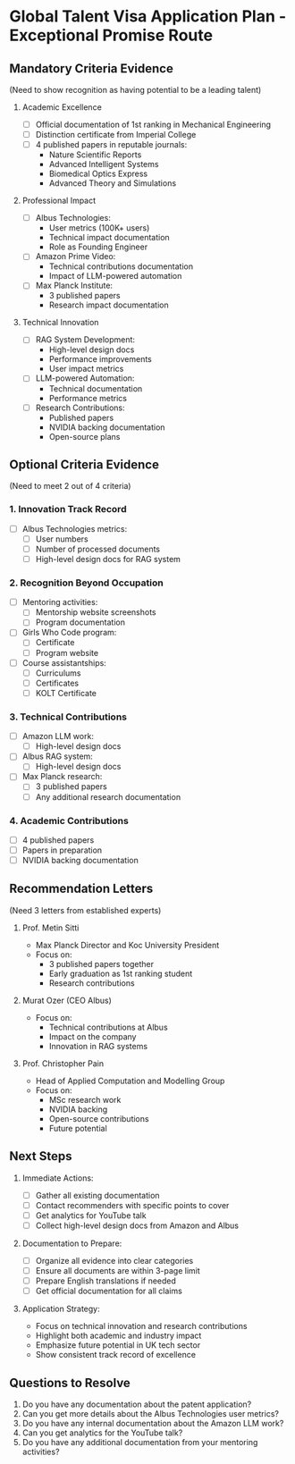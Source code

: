 # Global Talent Visa Application Plan - Exceptional Promise Route

## Mandatory Criteria Evidence

(Need to show recognition as having potential to be a leading talent)

1. Academic Excellence

   - [ ] Official documentation of 1st ranking in Mechanical Engineering
   - [ ] Distinction certificate from Imperial College
   - [ ] 4 published papers in reputable journals:
     - Nature Scientific Reports
     - Advanced Intelligent Systems
     - Biomedical Optics Express
     - Advanced Theory and Simulations

2. Professional Impact

   - [ ] Albus Technologies:
     - User metrics (100K+ users)
     - Technical impact documentation
     - Role as Founding Engineer
   - [ ] Amazon Prime Video:
     - Technical contributions documentation
     - Impact of LLM-powered automation
   - [ ] Max Planck Institute:
     - 3 published papers
     - Research impact documentation

3. Technical Innovation
   - [ ] RAG System Development:
     - High-level design docs
     - Performance improvements
     - User impact metrics
   - [ ] LLM-powered Automation:
     - Technical documentation
     - Performance metrics
   - [ ] Research Contributions:
     - Published papers
     - NVIDIA backing documentation
     - Open-source plans

## Optional Criteria Evidence

(Need to meet 2 out of 4 criteria)

### 1. Innovation Track Record

- [ ] Albus Technologies metrics:
  - [ ] User numbers
  - [ ] Number of processed documents
  - [ ] High-level design docs for RAG system

### 2. Recognition Beyond Occupation

- [ ] Mentoring activities:
  - [ ] Mentorship website screenshots
  - [ ] Program documentation
- [ ] Girls Who Code program:
  - [ ] Certificate
  - [ ] Program website
- [ ] Course assistantships:
  - [ ] Curriculums
  - [ ] Certificates
  - [ ] KOLT Certificate

### 3. Technical Contributions

- [ ] Amazon LLM work:
  - [ ] High-level design docs
- [ ] Albus RAG system:
  - [ ] High-level design docs
- [ ] Max Planck research:
  - [ ] 3 published papers
  - [ ] Any additional research documentation

### 4. Academic Contributions

- [ ] 4 published papers
- [ ] Papers in preparation
- [ ] NVIDIA backing documentation

## Recommendation Letters

(Need 3 letters from established experts)

1. Prof. Metin Sitti

   - Max Planck Director and Koc University President
   - Focus on:
     - 3 published papers together
     - Early graduation as 1st ranking student
     - Research contributions

2. Murat Ozer (CEO Albus)

   - Focus on:
     - Technical contributions at Albus
     - Impact on the company
     - Innovation in RAG systems

3. Prof. Christopher Pain
   - Head of Applied Computation and Modelling Group
   - Focus on:
     - MSc research work
     - NVIDIA backing
     - Open-source contributions
     - Future potential

## Next Steps

1. Immediate Actions:

   - [ ] Gather all existing documentation
   - [ ] Contact recommenders with specific points to cover
   - [ ] Get analytics for YouTube talk
   - [ ] Collect high-level design docs from Amazon and Albus

2. Documentation to Prepare:

   - [ ] Organize all evidence into clear categories
   - [ ] Ensure all documents are within 3-page limit
   - [ ] Prepare English translations if needed
   - [ ] Get official documentation for all claims

3. Application Strategy:
   - Focus on technical innovation and research contributions
   - Highlight both academic and industry impact
   - Emphasize future potential in UK tech sector
   - Show consistent track record of excellence

## Questions to Resolve

1. Do you have any documentation about the patent application?
2. Can you get more details about the Albus Technologies user metrics?
3. Do you have any internal documentation about the Amazon LLM work?
4. Can you get analytics for the YouTube talk?
5. Do you have any additional documentation from your mentoring activities?
